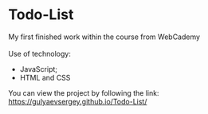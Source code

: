 # Todo-List
My first finished work within the course from WebCademy <br>
<br>
Use of technology:
<ul> 
<li> JavaScript; </li>
<li> HTML and CSS </li>
</ul>

You can view the project by following the link: https://gulyaevsergey.github.io/Todo-List/



